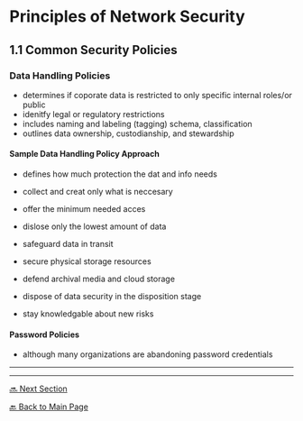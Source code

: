 # Principles of Network Security

## 1.1 Common Security Policies

### Data Handling Policies

* determines if coporate data is restricted to only specific internal roles/or public
* idenitfy legal or regulatory restrictions
* includes naming and labeling (tagging) schema, classification
* outlines data ownership, custodianship, and stewardship

#### Sample Data Handling Policy Approach

* defines how much protection the dat and info needs
* collect and creat only what is neccesary
* offer the minimum needed acces
* dislose only the lowest amount of data

* safeguard data in transit
* secure physical storage resources
* defend archival media and cloud storage
* dispose of data security in the disposition stage
* stay knowledgable about new risks

#### Password Policies

* although many organizations are abandoning password credentials 

---

---

[🔜 Next Section]()

[🔙 Back to Main Page](../../README.md)
